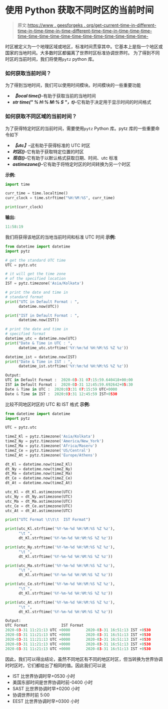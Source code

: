 # 使用 Python 获取不同时区的当前时间

> 原文:[https://www . geesforgeks . org/get-current-time-in-different-time-in-time-time-in-time-different-time-time-in-time-time-time-time-time-time-time-time-time-time-time-time-time-time-time-](https://www.geeksforgeeks.org/get-current-time-in-different-timezone-using-python/)

时区被定义为一个地理区域或地区，标准时间贯穿其中。它基本上是指一个地区或国家的当地时间。大多数时区都偏离了世界时区标准协调世界时。
为了得到不同时区的当前时间，我们将使用`pytz` python 库。

### 如何获取当前时间？

为了得到当地时间，我们可以使用时间模块。时间模块的一些重要功能

*   ***【local time()***–有助于获取当前的当地时间
*   ***str time(" % H:% M:% S "，t)***–它有助于决定用于显示时间的时间格式

### 如何获取不同区域的当前时间？

为了获得特定时区的当前时间，需要使用`pytz` Python 库。pytz 库的一些重要命令如下

*   ***【utc】***–这有助于获得标准的 UTC 时区
*   ***时区()***–它有助于获取特定位置的时区
*   ***现在()***–它有助于以默认格式获取日期、时间、utc 标准
*   ***astimezone()***–它有助于将特定时区的时间转换为另一个时区

**示例:**

```py
import time

curr_time = time.localtime()
curr_clock = time.strftime("%H:%M:%S", curr_time)

print(curr_clock)
```

**输出:**

```py
11:58:19

```

我们将获得该地区的当地当前时间和标准 UTC 时间
**示例:**

```py
from datetime import datetime
import pytz

# get the standard UTC time 
UTC = pytz.utc

# it will get the time zone 
# of the specified location
IST = pytz.timezone('Asia/Kolkata')

# print the date and time in
# standard format
print("UTC in Default Format : ", 
      datetime.now(UTC))

print("IST in Default Format : ", 
      datetime.now(IST))

# print the date and time in 
# specified format
datetime_utc = datetime.now(UTC)
print("Date & Time in UTC : ",
      datetime_utc.strftime('%Y:%m:%d %H:%M:%S %Z %z'))

datetime_ist = datetime.now(IST)
print("Date & Time in IST : ", 
      datetime_ist.strftime('%Y:%m:%d %H:%M:%S %Z %z'))
```

```py
Output:
UTC in Default Format :  2020-03-31 07:15:59.640418+00:00
IST in Default Format :  2020-03-31 12:45:59.692642+05:30
Date & Time in UTC :  2020:03:31 07:15:59 UTC+0000
Date & Time in IST :  2020:03:31 12:45:59 IST+0530

```

比较不同地区时区的 UTC 和 IST 格式
**示例:**

```py
from datetime import datetime
import pytz

UTC = pytz.utc

timeZ_Kl = pytz.timezone('Asia/Kolkata') 
timeZ_Ny = pytz.timezone('America/New_York')
timeZ_Ma = pytz.timezone('Africa/Maseru')
timeZ_Ce = pytz.timezone('US/Central')
timeZ_At = pytz.timezone('Europe/Athens')

dt_Kl = datetime.now(timeZ_Kl)
dt_Ny = datetime.now(timeZ_Ny)
dt_Ma = datetime.now(timeZ_Ma)
dt_Ce = datetime.now(timeZ_Ce)
dt_At = datetime.now(timeZ_At)

utc_Kl = dt_Kl.astimezone(UTC)
utc_Ny = dt_Ny.astimezone(UTC)
utc_Ma = dt_Ma.astimezone(UTC)
utc_Ce = dt_Ce.astimezone(UTC)
utc_At = dt_At.astimezone(UTC)

print("UTC Format \t\t\t  IST Format")

print(utc_Kl.strftime('%Y-%m-%d %H:%M:%S %Z %z'),
      "\t ",
      dt_Kl.strftime('%Y-%m-%d %H:%M:%S %Z %z'))

print(utc_Ny.strftime('%Y-%m-%d %H:%M:%S %Z %z'),
      "\t ",
      dt_Kl.strftime('%Y-%m-%d %H:%M:%S %Z %z'))

print(utc_Ma.strftime('%Y-%m-%d %H:%M:%S %Z %z'),
      "\t ",
      dt_Kl.strftime('%Y-%m-%d %H:%M:%S %Z %z'))

print(utc_Ce.strftime('%Y-%m-%d %H:%M:%S %Z %z'),
      "\t ",
      dt_Kl.strftime('%Y-%m-%d %H:%M:%S %Z %z'))

print(utc_At.strftime('%Y-%m-%d %H:%M:%S %Z %z'),
      "\t ",
      dt_Kl.strftime('%Y-%m-%d %H:%M:%S %Z %z'))
```

```py
Output:
UTC Format               IST Format
2020-03-31 11:21:13 UTC +0000       2020-03-31 16:51:13 IST +0530
2020-03-31 11:21:13 UTC +0000       2020-03-31 16:51:13 IST +0530
2020-03-31 11:21:13 UTC +0000       2020-03-31 16:51:13 IST +0530
2020-03-31 11:21:13 UTC +0000       2020-03-31 16:51:13 IST +0530
2020-03-31 11:21:13 UTC +0000       2020-03-31 16:51:13 IST +0530

```

因此，我们可以得出结论，虽然不同地区有不同的地区时区，但当转换为世界协调时时区时，它们都给出了相同的值。因此我们可以说

*   IST 比世界协调时早+0530 小时
*   美国东部时间是世界协调时前-0400 小时
*   SAST 比世界协调时早+0200 小时
*   协调世界时前 5:00
*   EEST 比世界协调时早+0300 小时